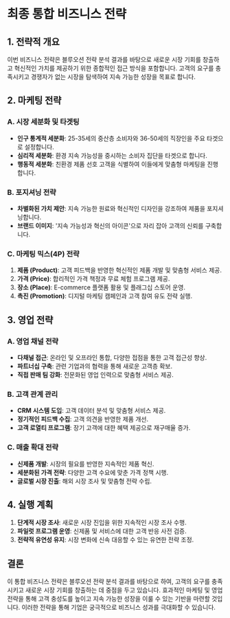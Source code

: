 # 최종 통합 비즈니스 전략

## 1. 전략적 개요
이번 비즈니스 전략은 블루오션 전략 분석 결과를 바탕으로 새로운 시장 기회를 창출하고 혁신적인 가치를 제공하기 위한 종합적인 접근 방식을 포함합니다. 고객의 요구를 충족시키고 경쟁자가 없는 시장을 탐색하여 지속 가능한 성장을 목표로 합니다.

## 2. 마케팅 전략
### A. 시장 세분화 및 타겟팅
- **인구 통계적 세분화**: 25-35세의 중산층 소비자와 36-50세의 직장인을 주요 타겟으로 설정합니다.
- **심리적 세분화**: 환경 지속 가능성을 중시하는 소비자 집단을 타겟으로 합니다.
- **행동적 세분화**: 친환경 제품 선호 고객을 식별하여 이들에게 맞춤형 마케팅을 진행합니다.

### B. 포지셔닝 전략
- **차별화된 가치 제안**: 지속 가능한 원료와 혁신적인 디자인을 강조하여 제품을 포지셔닝합니다.
- **브랜드 이미지**: '지속 가능성과 혁신의 아이콘'으로 자리 잡아 고객의 신뢰를 구축합니다.

### C. 마케팅 믹스(4P) 전략
1. **제품 (Product)**: 고객 피드백을 반영한 혁신적인 제품 개발 및 맞춤형 서비스 제공.
2. **가격 (Price)**: 합리적인 가격 책정과 무료 체험 프로그램 제공.
3. **장소 (Place)**: E-commerce 플랫폼 활용 및 플래그십 스토어 운영.
4. **촉진 (Promotion)**: 디지털 마케팅 캠페인과 고객 참여 유도 전략 실행.

## 3. 영업 전략
### A. 영업 채널 전략
- **다채널 접근**: 온라인 및 오프라인 통합, 다양한 접점을 통한 고객 접근성 향상.
- **파트너십 구축**: 관련 기업과의 협력을 통해 새로운 고객층 확보.
- **직접 판매 팀 강화**: 전문화된 영업 인력으로 맞춤형 서비스 제공.

### B. 고객 관계 관리
- **CRM 시스템 도입**: 고객 데이터 분석 및 맞춤형 서비스 제공.
- **정기적인 피드백 수집**: 고객 의견을 반영한 제품 개선.
- **고객 로열티 프로그램**: 장기 고객에 대한 혜택 제공으로 재구매율 증가.

### C. 매출 확대 전략
- **신제품 개발**: 시장의 필요를 반영한 지속적인 제품 혁신.
- **세분화된 가격 전략**: 다양한 고객 수요에 맞춘 가격 정책 시행.
- **글로벌 시장 진출**: 해외 시장 조사 및 맞춤형 전략 수립.

## 4. 실행 계획
1. **단계적 시장 조사**: 새로운 시장 진입을 위한 지속적인 시장 조사 수행.
2. **파일럿 프로그램 운영**: 신제품 및 서비스에 대한 고객 반응 사전 검증.
3. **전략적 유연성 유지**: 시장 변화에 신속 대응할 수 있는 유연한 전략 조정.

## 결론
이 통합 비즈니스 전략은 블루오션 전략 분석 결과를 바탕으로 하여, 고객의 요구를 충족시키고 새로운 시장 기회를 창출하는 데 중점을 두고 있습니다. 효과적인 마케팅 및 영업 전략을 통해 고객 충성도를 높이고 지속 가능한 성장을 이룰 수 있는 기반을 마련할 것입니다. 이러한 전략을 통해 기업은 궁극적으로 비즈니스 성과를 극대화할 수 있습니다.